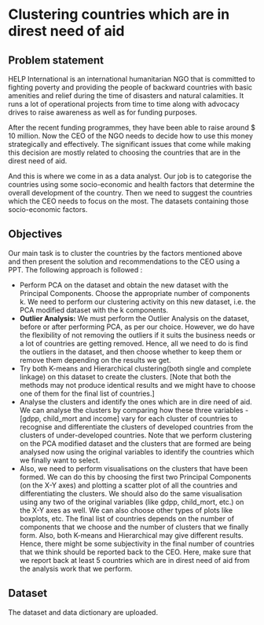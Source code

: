 # Clustering countries which are in direst need of aid

## Problem statement 

HELP International is an international humanitarian NGO that is committed to fighting poverty and providing the people of backward countries with basic amenities and relief during the time of disasters and natural calamities. It runs a lot of operational projects from time to time along with advocacy drives to raise awareness as well as for funding purposes.

After the recent funding programmes, they have been able to raise around $ 10 million. Now the CEO of the NGO needs to decide how to use this money strategically and effectively. The significant issues that come while making this decision are mostly related to choosing the countries that are in the direst need of aid. 

And this is where we come in as a data analyst. Our job is to categorise the countries using some socio-economic and health factors that determine the overall development of the country. Then we need to suggest the countries which the CEO needs to focus on the most.  The datasets containing those socio-economic factors. 

## Objectives

Our main task is to cluster the countries by the factors mentioned above and then present the solution and recommendations to the CEO using a PPT.  The following approach is followed :

- Perform PCA on the dataset and obtain the new dataset with the Principal Components. Choose the appropriate number of components k. We need to perform our clustering activity on this new dataset, i.e. the PCA modified dataset with the k components.
- **Outlier Analysis:** We must perform the Outlier Analysis on the dataset, before or after performing PCA, as per our choice. However, we do have the flexibility of not removing the outliers if it suits the business needs or a lot of countries are getting removed. Hence, all we need to do is find the outliers in the dataset, and then choose whether to keep them or remove them depending on the results we get.
- Try both K-means and Hierarchical clustering(both single and complete linkage) on this dataset to create the clusters. [Note that both the methods may not produce identical results and we might have to choose one of them for the final list of countries.]
- Analyse the clusters and identify the ones which are in dire need of aid. We can analyse the clusters by comparing how these three variables - [gdpp, child_mort and income] vary for each cluster of countries to recognise and differentiate the clusters of developed countries from the clusters of under-developed countries. Note that we perform clustering on the PCA modified dataset and the clusters that are formed are being analysed now using the original variables to identify the countries which we finally want to select.
- Also, we need to perform visualisations on the clusters that have been formed.  We can do this by choosing the first two Principal Components (on the X-Y axes) and plotting a scatter plot of all the countries and differentiating the clusters. We should also do the same visualisation using any two of the original variables (like gdpp, child_mort, etc.) on the X-Y axes as well. We can also choose other types of plots like boxplots, etc. 
The final list of countries depends on the number of components that we choose and the number of clusters that we finally form. Also, both K-means and Hierarchical may give different results. Hence, there might be some subjectivity in the final number of countries that we think should be reported back to the CEO. Here, make sure that we report back at least 5 countries which are in direst need of aid from the analysis work that we perform.

## Dataset
The dataset and data dictionary are uploaded. 

